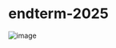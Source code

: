 ﻿# endterm-2025
![image](https://github.com/user-attachments/assets/f07ff99f-f356-4229-8ce8-2cc50d05abce)
